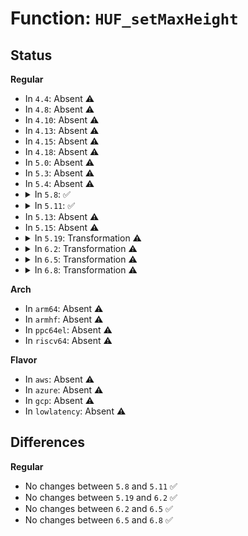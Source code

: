 # Function: <code>HUF_setMaxHeight</code>

## Status
<b>Regular</b>
<ul>
<li>
In <code>4.4</code>: Absent ⚠️
</li>
<li>
In <code>4.8</code>: Absent ⚠️
</li>
<li>
In <code>4.10</code>: Absent ⚠️
</li>
<li>
In <code>4.13</code>: Absent ⚠️
</li>
<li>
In <code>4.15</code>: Absent ⚠️
</li>
<li>
In <code>4.18</code>: Absent ⚠️
</li>
<li>
In <code>5.0</code>: Absent ⚠️
</li>
<li>
In <code>5.3</code>: Absent ⚠️
</li>
<li>
In <code>5.4</code>: Absent ⚠️
</li>
<li>
<details>
<summary>In <code>5.8</code>: ✅</summary>

```c
U32 HUF_setMaxHeight(nodeElt *huffNode, U32 lastNonNull, U32 maxNbBits);
```

**Collision:** Unique Static

**Inline:** No

**Transformation:** False

**Instances:**

```
In lib/zstd/huf_compress.c (ffffffff815ad0a0)
Location: lib/zstd/huf_compress.c:290
Inline: False
Direct callers:
  - lib/zstd/huf_compress.c:HUF_buildCTable_wksp
```
**Symbols:**

```
ffffffff815ad0a0-ffffffff815ad487: HUF_setMaxHeight (STB_LOCAL)
```
</details>
</li>
<li>
<details>
<summary>In <code>5.11</code>: ✅</summary>

```c
U32 HUF_setMaxHeight(nodeElt *huffNode, U32 lastNonNull, U32 maxNbBits);
```

**Collision:** Unique Static

**Inline:** No

**Transformation:** False

**Instances:**

```
In lib/zstd/huf_compress.c (ffffffff815c8c00)
Location: lib/zstd/huf_compress.c:290
Inline: False
Direct callers:
  - lib/zstd/huf_compress.c:HUF_buildCTable_wksp
```
**Symbols:**

```
ffffffff815c8c00-ffffffff815c8fec: HUF_setMaxHeight (STB_LOCAL)
```
</details>
</li>
<li>
In <code>5.13</code>: Absent ⚠️
</li>
<li>
In <code>5.15</code>: Absent ⚠️
</li>
<li>
<details>
<summary>In <code>5.19</code>: Transformation ⚠️</summary>

```c
U32 HUF_setMaxHeight(nodeElt *huffNode, U32 lastNonNull, U32 maxNbBits);
```

**Collision:** Unique Static

**Inline:** No

**Transformation:** True

**Instances:**

```
In lib/zstd/compress/huf_compress.c (0)
Location: lib/zstd/compress/huf_compress.c:244
Inline: False
Direct callers:
  - lib/zstd/compress/huf_compress.c:HUF_buildCTable_wksp
```
**Symbols:**

```
ffffffff8170f420-ffffffff8170f999: HUF_setMaxHeight (STB_LOCAL)
ffffffff81e96926-ffffffff81e969c2: HUF_setMaxHeight.cold (STB_LOCAL)
```
</details>
</li>
<li>
<details>
<summary>In <code>6.2</code>: Transformation ⚠️</summary>

```c
U32 HUF_setMaxHeight(nodeElt *huffNode, U32 lastNonNull, U32 maxNbBits);
```

**Collision:** Unique Static

**Inline:** No

**Transformation:** True

**Instances:**

```
In lib/zstd/compress/huf_compress.c (0)
Location: lib/zstd/compress/huf_compress.c:305
Inline: False
Direct callers:
  - lib/zstd/compress/huf_compress.c:HUF_buildCTable_wksp
```
**Symbols:**

```
ffffffff817fe6e0-ffffffff817fec59: HUF_setMaxHeight (STB_LOCAL)
ffffffff8207b73c-ffffffff8207b7d8: HUF_setMaxHeight.cold (STB_LOCAL)
```
</details>
</li>
<li>
<details>
<summary>In <code>6.5</code>: Transformation ⚠️</summary>

```c
U32 HUF_setMaxHeight(nodeElt *huffNode, U32 lastNonNull, U32 maxNbBits);
```

**Collision:** Unique Static

**Inline:** No

**Transformation:** True

**Instances:**

```
In lib/zstd/compress/huf_compress.c (0)
Location: lib/zstd/compress/huf_compress.c:305
Inline: False
Direct callers:
  - lib/zstd/compress/huf_compress.c:HUF_buildCTable_wksp
```
**Symbols:**

```
ffffffff8183ef40-ffffffff8183f545: HUF_setMaxHeight (STB_LOCAL)
ffffffff820fbcda-ffffffff820fbd92: HUF_setMaxHeight.cold (STB_LOCAL)
```
</details>
</li>
<li>
<details>
<summary>In <code>6.8</code>: Transformation ⚠️</summary>

```c
U32 HUF_setMaxHeight(nodeElt *huffNode, U32 lastNonNull, U32 maxNbBits);
```

**Collision:** Unique Static

**Inline:** No

**Transformation:** True

**Instances:**

```
In lib/zstd/compress/huf_compress.c (0)
Location: lib/zstd/compress/huf_compress.c:305
Inline: False
Direct callers:
  - lib/zstd/compress/huf_compress.c:HUF_buildCTable_wksp
```
**Symbols:**

```
ffffffff81890b00-ffffffff81891105: HUF_setMaxHeight (STB_LOCAL)
ffffffff821d9e47-ffffffff821d9eff: HUF_setMaxHeight.cold (STB_LOCAL)
```
</details>
</li>
</ul>
<b>Arch</b>
<ul>
<li>
In <code>arm64</code>: Absent ⚠️
</li>
<li>
In <code>armhf</code>: Absent ⚠️
</li>
<li>
In <code>ppc64el</code>: Absent ⚠️
</li>
<li>
In <code>riscv64</code>: Absent ⚠️
</li>
</ul>
<b>Flavor</b>
<ul>
<li>
In <code>aws</code>: Absent ⚠️
</li>
<li>
In <code>azure</code>: Absent ⚠️
</li>
<li>
In <code>gcp</code>: Absent ⚠️
</li>
<li>
In <code>lowlatency</code>: Absent ⚠️
</li>
</ul>

## Differences
<b>Regular</b>
<ul>
<li>
No changes between <code>5.8</code> and <code>5.11</code> ✅
</li>
<li>
No changes between <code>5.19</code> and <code>6.2</code> ✅
</li>
<li>
No changes between <code>6.2</code> and <code>6.5</code> ✅
</li>
<li>
No changes between <code>6.5</code> and <code>6.8</code> ✅
</li>
</ul>
